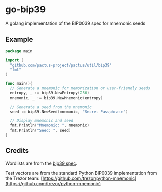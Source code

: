 # go-bip39



A golang implementation of the BIP0039 spec for mnemonic seeds

## Example

```go
package main

import (
  "github.com/pactus-project/pactus/util/bip39"
  "fmt"
)

func main(){
  // Generate a mnemonic for memorization or user-friendly seeds
  entropy, _ := bip39.NewEntropy(256)
  mnemonic, _ := bip39.NewMnemonic(entropy)

  // Generate a seed from the mnemonic
  seed := bip39.NewSeed(mnemonic, "Secret Passphrase")

  // Display mnemonic and seed
  fmt.Println("Mnemonic: ", mnemonic)
  fmt.Println("Seed: ", seed)
}
```

## Credits

Wordlists are from the [bip39 spec](https://github.com/bitcoin/bips/tree/master/bip-0039).

Test vectors are from the standard Python BIP0039 implementation from the
Trezor team: [https://github.com/trezor/python-mnemonic](https://github.com/trezor/python-mnemonic)
